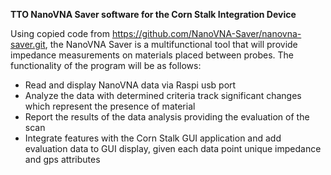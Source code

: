 **TTO NanoVNA Saver software for the Corn Stalk Integration Device** 

Using copied code from https://github.com/NanoVNA-Saver/nanovna-saver.git, the NanoVNA Saver is a multifunctional tool that will provide impedance measurements on materials placed between probes. 
The functionality of the program will be as follows: 
- Read and display NanoVNA data via Raspi usb port
- Analyze the data with determined criteria track significant changes which represent the presence of material
- Report the results of the data analysis providing the evaluation of the scan
- Integrate features with the Corn Stalk GUI application and add evaluation data to GUI display, given each data point unique impedance and gps attributes 


